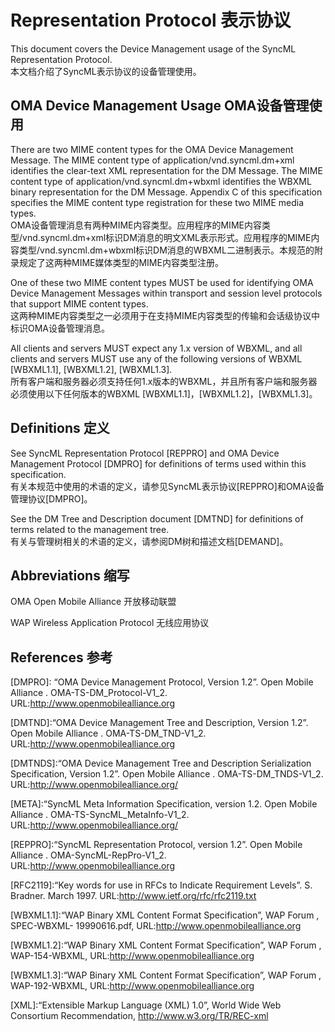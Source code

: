 # Representation Protocol 表示协议
This document covers the Device Management usage of the SyncML Representation Protocol.<br/>
本文档介绍了SyncML表示协议的设备管理使用。

## OMA Device Management Usage OMA设备管理使用
There are two MIME content types for the OMA Device Management Message. The MIME content type of application/vnd.syncml.dm+xml identifies the clear-text XML representation for the DM Message. The MIME content type of application/vnd.syncml.dm+wbxml identifies the WBXML binary representation for the DM Message. Appendix C of this specification specifies the MIME content type registration for these two MIME media types.<br/>
OMA设备管理消息有两种MIME内容类型。应用程序的MIME内容类型/vnd.syncml.dm+xml标识DM消息的明文XML表示形式。应用程序的MIME内容类型/vnd.syncml.dm+wbxml标识DM消息的WBXML二进制表示。本规范的附录规定了这两种MIME媒体类型的MIME内容类型注册。

One of these two MIME content types MUST be used for identifying OMA Device Management Messages within transport and session level protocols that support MIME content types.<br/>
这两种MIME内容类型之一必须用于在支持MIME内容类型的传输和会话级协议中标识OMA设备管理消息。

All clients and servers MUST expect any 1.x version of WBXML, and all clients and servers MUST use any of the following versions of WBXML [WBXML1.1], [WBXML1.2], [WBXML1.3].<br/>
所有客户端和服务器必须支持任何1.x版本的WBXML，并且所有客户端和服务器必须使用以下任何版本的WBXML [WBXML1.1]，[WBXML1.2]，[WBXML1.3]。

## Definitions 定义
See SyncML Representation Protocol [REPPRO] and OMA Device Management Protocol [DMPRO] for definitions of terms used within this specification.<br/>
有关本规范中使用的术语的定义，请参见SyncML表示协议[REPPRO]和OMA设备管理协议[DMPRO]。

See the DM Tree and Description document [DMTND] for definitions of terms related to the management tree.<br/>
有关与管理树相关的术语的定义，请参阅DM树和描述文档[DEMAND]。

## Abbreviations 缩写
OMA Open Mobile Alliance 开放移动联盟

WAP Wireless Application Protocol 无线应用协议

## References 参考
[DMPRO]: “OMA Device Management Protocol, Version 1.2”. Open Mobile Alliance . OMA-TS-DM_Protocol-V1_2. URL:http://www.openmobilealliance.org

[DMTND]:“OMA Device Management Tree and Description, Version 1.2”. Open Mobile Alliance . OMA-TS-DM_TND-V1_2. URL:http://www.openmobilealliance.org

[DMTNDS]:“OMA Device Management Tree and Description Serialization Specification, Version 1.2”. Open Mobile Alliance .
OMA-TS-DM_TNDS-V1_2. URL:http://www.openmobilealliance.org/

[META]:“SyncML Meta Information Specification, version 1.2. Open Mobile Alliance . OMA-TS-SyncML_MetaInfo-V1_2. URL:http://www.openmobilealliance.org/

[REPPRO]:“SyncML Representation Protocol, version 1.2”. Open Mobile Alliance . OMA-SyncML-RepPro-V1_2. URL:http://www.openmobilealliance.org

[RFC2119]:“Key words for use in RFCs to Indicate Requirement Levels”. S. Bradner. March 1997.
URL:http://www.ietf.org/rfc/rfc2119.txt

[WBXML1.1]:“WAP Binary XML Content Format Specification”, WAP Forum , SPEC-WBXML- 19990616.pdf, URL:http://www.openmobilealliance.org

[WBXML1.2]:“WAP Binary XML Content Format Specification”, WAP Forum , WAP-154-WBXML, URL:http://www.openmobilealliance.org

[WBXML1.3]:“WAP Binary XML Content Format Specification”, WAP Forum , WAP-192-WBXML, URL:http://www.openmobilealliance.org

[XML]:“Extensible Markup Language (XML) 1.0”, World Wide Web Consortium Recommendation,
http://www.w3.org/TR/REC-xml